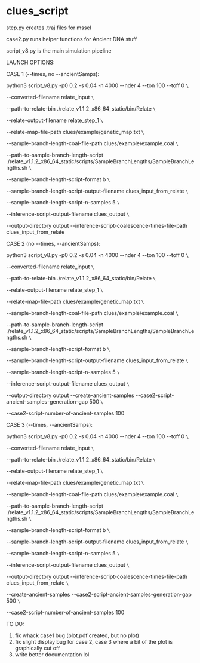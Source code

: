# clues_script
step.py creates .traj files for mssel 

case2.py runs helper functions for Ancient DNA stuff 

script_v8.py is the main simulation pipeline 


LAUNCH OPTIONS:

CASE 1 (--times, no --ancientSamps):

python3 script_v8.py -p0 0.2 -s 0.04 -n 4000 --nder 4 --ton 100 --toff 0 ``\``

--converted-filename relate_input ``\``

--path-to-relate-bin ./relate_v1.1.2_x86_64_static/bin/Relate ``\``

--relate-output-filename relate_step_1 ``\``

--relate-map-file-path clues/example/genetic_map.txt ``\``

--sample-branch-length-coal-file-path clues/example/example.coal ``\``

--path-to-sample-branch-length-script ./relate_v1.1.2_x86_64_static/scripts/SampleBranchLengths/SampleBranchLengths.sh ``\``

--sample-branch-length-script-format b ``\``

--sample-branch-length-script-output-filename clues_input_from_relate ``\``

--sample-branch-length-script-n-samples 5 ``\``

--inference-script-output-filename clues_output ``\``

--output-directory output --inference-script-coalescence-times-file-path clues_input_from_relate

CASE 2 (no --times, --ancientSamps):

python3 script_v8.py -p0 0.2 -s 0.04 -n 4000 --nder 4 --ton 100 --toff 0 ``\``

--converted-filename relate_input ``\``

--path-to-relate-bin ./relate_v1.1.2_x86_64_static/bin/Relate ``\``

--relate-output-filename relate_step_1 ``\``

--relate-map-file-path clues/example/genetic_map.txt ``\``

--sample-branch-length-coal-file-path clues/example/example.coal ``\``

--path-to-sample-branch-length-script ./relate_v1.1.2_x86_64_static/scripts/SampleBranchLengths/SampleBranchLengths.sh ``\``

--sample-branch-length-script-format b ``\``

--sample-branch-length-script-output-filename clues_input_from_relate ``\``

--sample-branch-length-script-n-samples 5 ``\``

--inference-script-output-filename clues_output ``\``

--output-directory output --create-ancient-samples --case2-script-ancient-samples-generation-gap 500 ``\``

--case2-script-number-of-ancient-samples 100

CASE 3 (--times, --ancientSamps):

python3 script_v8.py -p0 0.2 -s 0.04 -n 4000 --nder 4 --ton 100 --toff 0 ``\``

--converted-filename relate_input ``\``

--path-to-relate-bin ./relate_v1.1.2_x86_64_static/bin/Relate ``\``

--relate-output-filename relate_step_1 ``\``

--relate-map-file-path clues/example/genetic_map.txt ``\``

--sample-branch-length-coal-file-path clues/example/example.coal ``\``

--path-to-sample-branch-length-script ./relate_v1.1.2_x86_64_static/scripts/SampleBranchLengths/SampleBranchLengths.sh ``\``

--sample-branch-length-script-format b ``\``

--sample-branch-length-script-output-filename clues_input_from_relate ``\``

--sample-branch-length-script-n-samples 5 ``\``

--inference-script-output-filename clues_output ``\``

--output-directory output --inference-script-coalescence-times-file-path clues_input_from_relate ``\``

--create-ancient-samples --case2-script-ancient-samples-generation-gap 500 ``\``

--case2-script-number-of-ancient-samples 100


TO DO:
1. fix whack case1 bug (plot.pdf created, but no plot)
2. fix slight display bug for case 2, case 3 where a bit of the plot is graphically cut off
3. write better documentation lol
